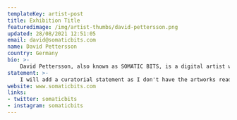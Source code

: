 ```yaml
---
templateKey: artist-post
title: Exhibition Title
featuredimage: /img/artist-thumbs/david-pettersson.png
updated: 28/08/2021 12:51:05
email: david@somaticbits.com
name: David Pettersson
country: Germany
bio: >-
    David Pettersson, also known as SOMATIC BITS, is a digital artist working on interactive, immersive and generative artworks. A graphic designer turned creative coder, his works are trying to touch the psyche of the viewer. Immersing and engulfing anyone willing to get swept away into a world of his own. Making the reality twist around, and leave a permanent trace upon the mind of whoever sees his pieces. From simplistic monochrome to hyper detailed colorful artworks, he never stops trying to find ways of express his vision of life, and has a constant flow of ideas and creativity. Life is made for experimenting - and it transpires into his creations.
statement: >-
    I will add a curatorial statement as I don't have the artworks ready yet
website: www.somaticbits.com
links: 
- twitter: somaticbits
- instagram: somaticbits
---
```

